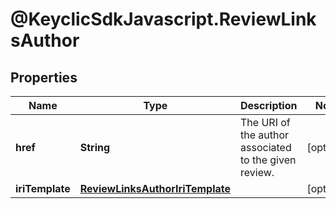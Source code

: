 # @KeyclicSdkJavascript.ReviewLinksAuthor

## Properties
Name | Type | Description | Notes
------------ | ------------- | ------------- | -------------
**href** | **String** | The URI of the author associated to the given review. | [optional] 
**iriTemplate** | [**ReviewLinksAuthorIriTemplate**](ReviewLinksAuthorIriTemplate.md) |  | [optional] 


